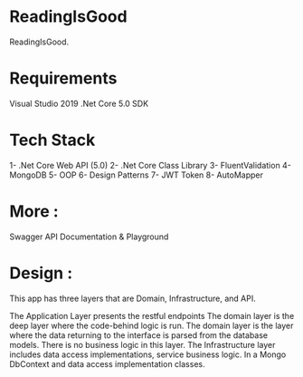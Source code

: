 # ReadingIsGood
ReadingIsGood.

# Requirements

Visual Studio 2019
.Net Core 5.0 SDK

# Tech Stack

1- .Net Core Web API (5.0)
2- .Net Core Class Library
3- FluentValidation
4- MongoDB
5- OOP
6- Design Patterns
7- JWT Token
8- AutoMapper

# More :
Swagger API Documentation & Playground

# Design :

This app has three layers that are Domain, Infrastructure, and API.

The Application Layer presents the restful endpoints 
The domain layer is the deep layer where the code-behind logic is run. The domain layer is the layer where the data returning to the interface is parsed from the database models. There is no business logic in this layer.
The Infrastructure layer includes data access implementations, service business logic. In a Mongo DbContext and data access implementation classes.

